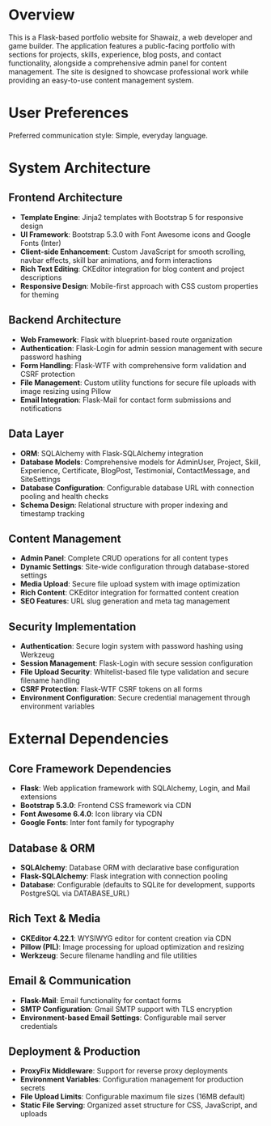 # Overview

This is a Flask-based portfolio website for Shawaiz, a web developer and game builder. The application features a public-facing portfolio with sections for projects, skills, experience, blog posts, and contact functionality, alongside a comprehensive admin panel for content management. The site is designed to showcase professional work while providing an easy-to-use content management system.

# User Preferences

Preferred communication style: Simple, everyday language.

# System Architecture

## Frontend Architecture
- **Template Engine**: Jinja2 templates with Bootstrap 5 for responsive design
- **UI Framework**: Bootstrap 5.3.0 with Font Awesome icons and Google Fonts (Inter)
- **Client-side Enhancement**: Custom JavaScript for smooth scrolling, navbar effects, skill bar animations, and form interactions
- **Rich Text Editing**: CKEditor integration for blog content and project descriptions
- **Responsive Design**: Mobile-first approach with CSS custom properties for theming

## Backend Architecture
- **Web Framework**: Flask with blueprint-based route organization
- **Authentication**: Flask-Login for admin session management with secure password hashing
- **Form Handling**: Flask-WTF with comprehensive form validation and CSRF protection
- **File Management**: Custom utility functions for secure file uploads with image resizing using Pillow
- **Email Integration**: Flask-Mail for contact form submissions and notifications

## Data Layer
- **ORM**: SQLAlchemy with Flask-SQLAlchemy integration
- **Database Models**: Comprehensive models for AdminUser, Project, Skill, Experience, Certificate, BlogPost, Testimonial, ContactMessage, and SiteSettings
- **Database Configuration**: Configurable database URL with connection pooling and health checks
- **Schema Design**: Relational structure with proper indexing and timestamp tracking

## Content Management
- **Admin Panel**: Complete CRUD operations for all content types
- **Dynamic Settings**: Site-wide configuration through database-stored settings
- **Media Upload**: Secure file upload system with image optimization
- **Rich Content**: CKEditor integration for formatted content creation
- **SEO Features**: URL slug generation and meta tag management

## Security Implementation
- **Authentication**: Secure login system with password hashing using Werkzeug
- **Session Management**: Flask-Login with secure session configuration
- **File Upload Security**: Whitelist-based file type validation and secure filename handling
- **CSRF Protection**: Flask-WTF CSRF tokens on all forms
- **Environment Configuration**: Secure credential management through environment variables

# External Dependencies

## Core Framework Dependencies
- **Flask**: Web application framework with SQLAlchemy, Login, and Mail extensions
- **Bootstrap 5.3.0**: Frontend CSS framework via CDN
- **Font Awesome 6.4.0**: Icon library via CDN
- **Google Fonts**: Inter font family for typography

## Database & ORM
- **SQLAlchemy**: Database ORM with declarative base configuration
- **Flask-SQLAlchemy**: Flask integration with connection pooling
- **Database**: Configurable (defaults to SQLite for development, supports PostgreSQL via DATABASE_URL)

## Rich Text & Media
- **CKEditor 4.22.1**: WYSIWYG editor for content creation via CDN
- **Pillow (PIL)**: Image processing for upload optimization and resizing
- **Werkzeug**: Secure filename handling and file utilities

## Email & Communication
- **Flask-Mail**: Email functionality for contact forms
- **SMTP Configuration**: Gmail SMTP support with TLS encryption
- **Environment-based Email Settings**: Configurable mail server credentials

## Deployment & Production
- **ProxyFix Middleware**: Support for reverse proxy deployments
- **Environment Variables**: Configuration management for production secrets
- **File Upload Limits**: Configurable maximum file sizes (16MB default)
- **Static File Serving**: Organized asset structure for CSS, JavaScript, and uploads